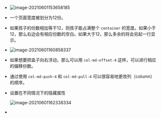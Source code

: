 + ![image-20210601153658185](C:\Users\雨初\AppData\Roaming\Typora\typora-user-images\image-20210601153658185.png)

+ 一个页面宽度被划分为12份。

+ 如果孩子的份数相加等于12，则孩子能占满整个 `container` 的宽度。如果小于12，那么右边会有相应份数的空白。如果大于12，那么多余的将会另起一行显示。

+ ![image-20210601160858337](C:\Users\雨初\AppData\Roaming\Typora\typora-user-images\image-20210601160858337.png)

+ 如果想要把盒子向右浮动，那么可以用 `col-md-offset-4` 这样，可以进行相应的偏移份数。

+ 通过使用 `col-md-push-4` 和 `col-md-pull-4` 可以很容易地更改列（column）的顺序。

+ 设置在不同情况下的隐藏属性

  ![image-20210601162338334](C:\Users\雨初\AppData\Roaming\Typora\typora-user-images\image-20210601162338334.png)

+ 